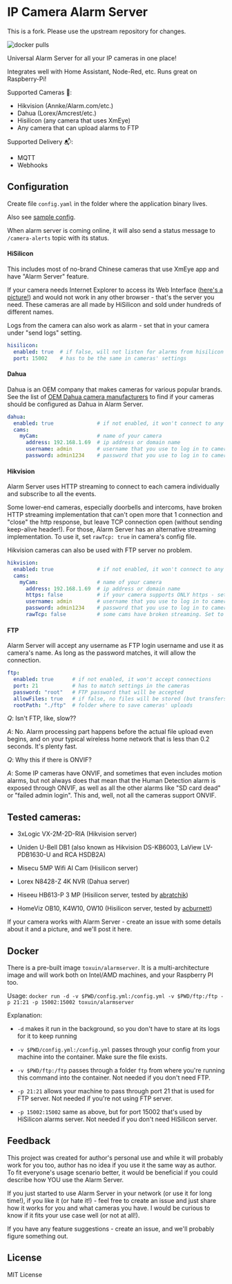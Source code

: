 # IP Camera Alarm Server

This is a fork. Please use the upstream repository for changes.

![docker pulls](https://img.shields.io/docker/pulls/toxuin/alarmserver)

Universal Alarm Server for all your IP cameras in one place!

Integrates well with Home Assistant, Node-Red, etc. Runs great on Raspberry-Pi!

Supported Cameras 📸:
  - Hikvision (Annke/Alarm.com/etc.)
  - Dahua (Lorex/Amcrest/etc.)
  - Hisilicon (any camera that uses XmEye)
  - Any camera that can upload alarms to FTP

Supported Delivery 📬:
  - MQTT
  - Webhooks

## Configuration

Create file `config.yaml` in the folder where the application binary lives.

Also see [sample config](docs/config.yaml).

When alarm server is coming online, it will also send a status message to `/camera-alerts` topic with its status.

#### HiSilicon

This includes most of no-brand Chinese cameras that use XmEye app and have "Alarm Server" feature.

If your camera needs Internet Explorer to access its Web Interface ([here's a picture!](docs/hisilicon.jpg)) and would not work in any other browser - that's the server you need. These cameras are all made by HiSilicon and sold under hundreds of different names.

Logs from the camera can also work as alarm - set that in your camera under "send logs" setting.

```yaml
hisilicon:
  enabled: true  # if false, will not listen for alarms from hisilicon cams  
  port: 15002    # has to be the same in cameras' settings
```

#### Dahua

Dahua is an OEM company that makes cameras for various popular brands. See the list of [OEM Dahua camera manufacturers](https://ipvm.com/reports/dahua-oem) to find if your cameras should be configured as Dahua in Alarm Server.

```yaml
dahua:
  enabled: true              # if not enabled, it won't connect to any dahua cams
  cams:
    myCam:                   # name of your camera
      address: 192.168.1.69  # ip address or domain name
      username: admin        # username that you use to log in to camera's web panel 
      password: admin1234    # password that you use to log in to camera's web panel
```

#### Hikvision

Alarm Server uses HTTP streaming to connect to each camera individually and subscribe to all the events.

Some lower-end cameras, especially doorbells and intercoms, have broken HTTP streaming implementation that can't open more that 1 connection and "close" the http response, but leave TCP connection open (without sending keep-alive header!). For those, Alarm Server has an alternative streaming implementation. To use it, set `rawTcp: true` in camera's config file.

Hikvision cameras can also be used with FTP server no problem. 

```yaml
hikvision:
  enabled: true              # if not enabled, it won't connect to any hikvision cams
  cams:
    myCam:                   # name of your camera
      address: 192.168.1.69  # ip address or domain name
      https: false           # if your camera supports ONLY https - set to true
      username: admin        # username that you use to log in to camera's web panel 
      password: admin1234    # password that you use to log in to camera's web panel
      rawTcp: false          # some cams have broken streaming. Set to true if normal HTTP streaming doesn't work 
```

#### FTP

Alarm Server will accept any username as FTP login username and use it as camera's name. As long as the password matches, it will allow the connection.

```yaml
ftp:
  enabled: true      # if not enabled, it won't accept connections
  port: 21           # has to match settings in the cameras
  password: "root"   # FTP password that will be accepted
  allowFiles: true   # if false, no files will be stored (but transfers will still happen)
  rootPath: "./ftp"  # folder where to save cameras' uploads
```

_Q_: Isn't FTP, like, slow??

_A_: No. Alarm processing part happens before the actual file upload even begins, and on your typical wireless home network that is less than 0.2 seconds. It's plenty fast.

_Q_: Why this if there is ONVIF?

_A_: Some IP cameras have ONVIF, and sometimes that even includes motion alarms, but not always does that mean that the Human Detection alarm is exposed through ONVIF, as well as all the other alarms like "SD card dead" or "failed admin login". This and, well, not all the cameras support ONVIF.

## Tested cameras:

- 3xLogic VX-2M-2D-RIA (Hikvision server)

- Uniden U-Bell DB1 (also known as Hikvision DS-KB6003, LaView LV-PDB1630-U and RCA HSDB2A)

- Misecu 5MP Wifi AI Cam (Hisilicon server)

- Lorex N8428-Z 4K NVR (Dahua server)

- Hiseeu HB613-P 3 MP (Hisilicon server, tested by [abratchik](https://github.com/abratchik))

- HomeViz OB10, K4W10, OW10 (Hisilicon server, tested by [acburnett](https://github.com/acburnett))

If your camera works with Alarm Server - create an issue with some details about it and a picture, and we'll post it here. 

## Docker

There is a pre-built image `toxuin/alarmserver`. It is a multi-architecture image and will work both on Intel/AMD machines, and your Raspberry PI too.

Usage: `docker run -d -v $PWD/config.yml:/config.yml -v $PWD/ftp:/ftp -p 21:21 -p 15002:15002 toxuin/alarmserver`

Explanation:

  - `-d` makes it run in the background, so you don't have to stare at its logs for it to keep running

  - `-v $PWD/config.yml:/config.yml` passes through your config from your machine into the container. Make sure the file exists.

  - `-v $PWD/ftp:/ftp` passes through a folder `ftp` from where you're running this command into the container. Not needed if you don't need FTP.

  - `-p 21:21` allows your machine to pass through port 21 that is used for FTP server. Not needed if you're not using FTP server.

  - `-p 15002:15002` same as above, but for port 15002 that's used by HiSilicon alarms server. Not needed if you don't need HiSilicon server.

## Feedback

This project was created for author's personal use and while it will probably work for you too, author has no idea if you use it the same way as author. To fit everyone's usage scenario better, it would be beneficial if you could describe how YOU use the Alarm Server.

If you just started to use Alarm Server in your network (or use it for long time!), if you like it (or hate it!) - feel free to create an issue and just share how it works for you and what cameras you have. I would be curious to know if it fits your use case well (or not at all!).

If you have any feature suggestions - create an issue, and we'll probably figure something out.

## License

MIT License
